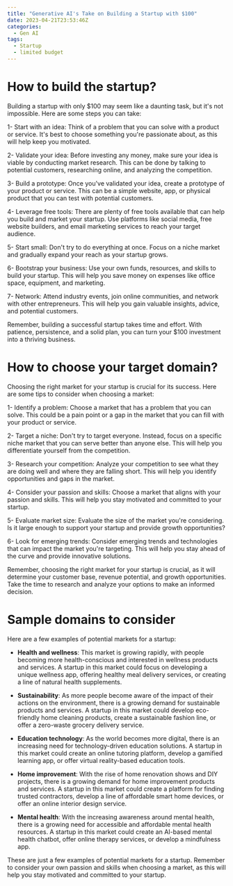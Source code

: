 ```yaml
---
title: "Generative AI's Take on Building a Startup with $100"
date: 2023-04-21T23:53:46Z
categories:
  - Gen AI
tags:
  - Startup
  - limited budget
---
```


# How to build the startup?

Building a startup with only $100 may seem like a daunting task, but it's not impossible. Here are some steps you can take:

1- Start with an idea: Think of a problem that you can solve with a product or service. It's best to choose something you're passionate about, as this will help keep you motivated.

2- Validate your idea: Before investing any money, make sure your idea is viable by conducting market research. This can be done by talking to potential customers, researching online, and analyzing the competition.

3- Build a prototype: Once you've validated your idea, create a prototype of your product or service. This can be a simple website, app, or physical product that you can test with potential customers.

4- Leverage free tools: There are plenty of free tools available that can help you build and market your startup. Use platforms like social media, free website builders, and email marketing services to reach your target audience.

5- Start small: Don't try to do everything at once. Focus on a niche market and gradually expand your reach as your startup grows.

6- Bootstrap your business: Use your own funds, resources, and skills to build your startup. This will help you save money on expenses like office space, equipment, and marketing.

7- Network: Attend industry events, join online communities, and network with other entrepreneurs. This will help you gain valuable insights, advice, and potential customers.

Remember, building a successful startup takes time and effort. With patience, persistence, and a solid plan, you can turn your $100 investment into a thriving business.

# How to choose your target domain?

Choosing the right market for your startup is crucial for its success. Here are some tips to consider when choosing a market:

1- Identify a problem: Choose a market that has a problem that you can solve. This could be a pain point or a gap in the market that you can fill with your product or service.

2- Target a niche: Don't try to target everyone. Instead, focus on a specific niche market that you can serve better than anyone else. This will help you differentiate yourself from the competition.

3- Research your competition: Analyze your competition to see what they are doing well and where they are falling short. This will help you identify opportunities and gaps in the market.

4- Consider your passion and skills: Choose a market that aligns with your passion and skills. This will help you stay motivated and committed to your startup.

5- Evaluate market size: Evaluate the size of the market you're considering. Is it large enough to support your startup and provide growth opportunities?

6- Look for emerging trends: Consider emerging trends and technologies that can impact the market you're targeting. This will help you stay ahead of the curve and provide innovative solutions.

Remember, choosing the right market for your startup is crucial, as it will determine your customer base, revenue potential, and growth opportunities. Take the time to research and analyze your options to make an informed decision.

<script async src="https://pagead2.googlesyndication.com/pagead/js/adsbygoogle.js"></script>
<!-- cpa -->
<ins class="adsbygoogle"
     style="display:block"
     data-ad-client="ca-pub-2843564932689995"
     data-ad-slot="3526097725"
     data-ad-format="auto"
     data-full-width-responsive="true"></ins>
<script>
     (adsbygoogle = window.adsbygoogle || []).push({});
</script>

# Sample domains to consider

Here are a few examples of potential markets for a startup:

- **Health and wellness**: This market is growing rapidly, with people becoming more health-conscious and interested in wellness products and services. A startup in this market could focus on developing a unique wellness app, offering healthy meal delivery services, or creating a line of natural health supplements.

- **Sustainability**: As more people become aware of the impact of their actions on the environment, there is a growing demand for sustainable products and services. A startup in this market could develop eco-friendly home cleaning products, create a sustainable fashion line, or offer a zero-waste grocery delivery service.

- **Education technology**: As the world becomes more digital, there is an increasing need for technology-driven education solutions. A startup in this market could create an online tutoring platform, develop a gamified learning app, or offer virtual reality-based education tools.

- **Home improvement**: With the rise of home renovation shows and DIY projects, there is a growing demand for home improvement products and services. A startup in this market could create a platform for finding trusted contractors, develop a line of affordable smart home devices, or offer an online interior design service.

- **Mental health**: With the increasing awareness around mental health, there is a growing need for accessible and affordable mental health resources. A startup in this market could create an AI-based mental health chatbot, offer online therapy services, or develop a mindfulness app.

These are just a few examples of potential markets for a startup. Remember to consider your own passion and skills when choosing a market, as this will help you stay motivated and committed to your startup.
